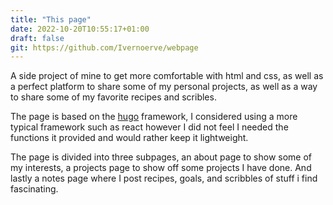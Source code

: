 ```yaml
---
title: "This page"
date: 2022-10-20T10:55:17+01:00
draft: false
git: https://github.com/Ivernoerve/webpage
---
```


A side project of mine to get more comfortable with html and css, as well as a perfect platform to share some of my personal projects, as well as a way to share some of my favorite recipes and scribles. 


<!--more-->

The page is based on the [hugo](https://gohugo.io) framework, I considered using a more typical framework such as react however I did not feel I needed the functions it provided and would rather keep it lightweight. 

The page is divided into three subpages, an about page to show some of my interests, a projects page to show off some projects I have done. And lastly a notes page where I post recipes, goals, and scribbles of stuff i find fascinating. 
